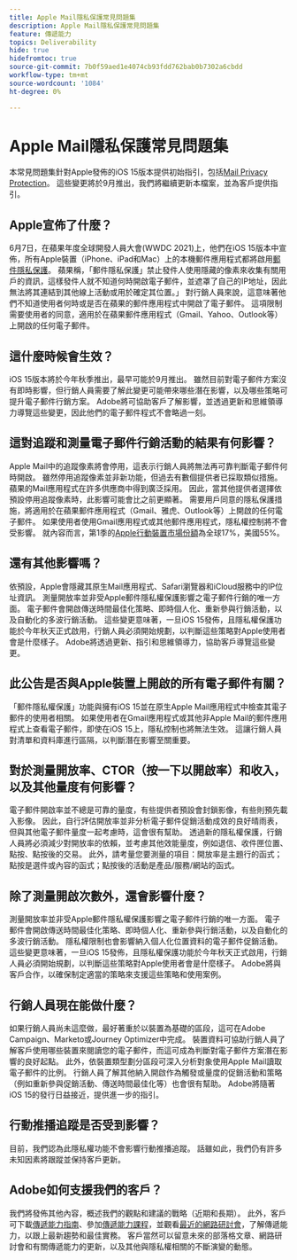 ```yaml
---
title: Apple Mail隱私保護常見問題集
description: Apple Mail隱私保護常見問題集
feature: 傳遞能力
topics: Deliverability
hide: true
hidefromtoc: true
source-git-commit: 7b0f59aed1e4074cb93fdd762bab0b7302a6cbdd
workflow-type: tm+mt
source-wordcount: '1084'
ht-degree: 0%

---
```


# Apple Mail隱私保護常見問題集

本常見問題集針對Apple發佈的iOS 15版本提供初始指引，包括[Mail Privacy Protection](https://www.apple.com/newsroom/2021/06/apple-advances-its-privacy-leadership-with-ios-15-ipados-15-macos-monterey-and-watchos-8/)。 這些變更將於9月推出，我們將繼續更新本檔案，並為客戶提供指引。

## Apple宣佈了什麼？

6月7日，在蘋果年度全球開發人員大會(WWDC 2021)上，他們在iOS 15版本中宣佈，所有Apple裝置（iPhone、iPad和Mac）上的本機郵件應用程式都將啟用[郵件隱私保護](https://www.apple.com/newsroom/2021/06/apple-advances-its-privacy-leadership-with-ios-15-ipados-15-macos-monterey-and-watchos-8/)。 蘋果稱，「郵件隱私保護」禁止發件人使用隱藏的像素來收集有關用戶的資訊，這樣發件人就不知道何時開啟電子郵件，並遮罩了自己的IP地址，因此無法將其連結到其他線上活動或用於確定其位置。」 對行銷人員來說，這意味著他們不知道使用者何時或是否在蘋果的郵件應用程式中開啟了電子郵件。 這項限制需要使用者的同意，適用於在蘋果郵件應用程式（Gmail、Yahoo、Outlook等）上開啟的任何電子郵件。

## 這什麼時候會生效？

iOS 15版本將於今年秋季推出，最早可能於9月推出。 雖然目前對電子郵件方案沒有即時影響，但行銷人員需要了解此變更可能帶來哪些潛在影響，以及哪些策略可提升電子郵件行銷方案。 Adobe將可協助客戶了解影響，並透過更新和思維領導力導覽這些變更，因此他們的電子郵件程式不會略過一刻。

## 這對追蹤和測量電子郵件行銷活動的結果有何影響？

Apple Mail中的追蹤像素將會停用，這表示行銷人員將無法再可靠判斷電子郵件何時開啟。 雖然停用追蹤像素並非新功能，但過去有數個提供者已採取類似措施。 蘋果的Mail應用程式在許多供應商中得到廣泛採用。 因此，當其他提供者選擇依預設停用追蹤像素時，此影響可能會比之前更顯著。 需要用戶同意的隱私保護措施，將適用於在蘋果郵件應用程式（Gmail、雅虎、Outlook等）上開啟的任何電子郵件。 如果使用者使用Gmail應用程式或其他郵件應用程式，隱私權控制將不會受影響。 就內容而言，第1季的[Apple行動裝置市場份額](https://www.counterpointresearch.com/global-smartphone-share/)為全球17%，美國55%。

## 還有其他影響嗎？

依預設，Apple會隱藏其原生Mail應用程式、Safari瀏覽器和iCloud服務中的IP位址資訊。 測量開放率並非受Apple郵件隱私權保護影響之電子郵件行銷的唯一方面。 電子郵件會開啟傳送時間最佳化策略、即時個人化、重新參與行銷活動，以及自動化的多波行銷活動。 這些變更意味著，一旦iOS 15發佈，且隱私權保護功能於今年秋天正式啟用，行銷人員必須開始規劃，以判斷這些策略對Apple使用者會是什麼樣子。 Adobe將透過更新、指引和思維領導力，協助客戶導覽這些變更。

## 此公告是否與Apple裝置上開啟的所有電子郵件有關？

「郵件隱私權保護」功能與擁有iOS 15並在原生Apple Mail應用程式中檢查其電子郵件的使用者相關。 如果使用者在Gmail應用程式或其他非Apple Mail的郵件應用程式上查看電子郵件，即使在iOS 15上，隱私控制也將無法生效。 這讓行銷人員對清單和資料庫進行區隔，以判斷潛在影響至關重要。

## 對於測量開放率、CTOR（按一下以開啟率）和收入，以及其他量度有何影響？

電子郵件開啟率並不總是可靠的量度，有些提供者預設會封鎖影像，有些則預先載入影像。 因此，自行評估開放率並非分析電子郵件促銷活動成效的良好晴雨表，但與其他電子郵件量度一起考慮時，這會很有幫助。 透過新的隱私權保護，行銷人員將必須減少對開放率的依賴，並考慮其他效能量度，例如退信、收件匣位置、點按、點按後的交易。 此外，請考量您要測量的項目：開放率是主題行的函式；點按是選件或內容的函式；點按後的活動是產品/服務/網站的函式。

## 除了測量開啟次數外，還會影響什麼？

測量開放率並非受Apple郵件隱私權保護影響之電子郵件行銷的唯一方面。 電子郵件會開啟傳送時間最佳化策略、即時個人化、重新參與行銷活動，以及自動化的多波行銷活動。 隱私權限制也會影響納入個人化位置資料的電子郵件促銷活動。 這些變更意味著，一旦iOS 15發佈，且隱私權保護功能於今年秋天正式啟用，行銷人員必須開始規劃，以判斷這些策略對Apple使用者會是什麼樣子。 Adobe將與客戶合作，以確保制定適當的策略來支援這些策略和使用案例。

## 行銷人員現在能做什麼？

如果行銷人員尚未這麼做，最好著重於以裝置為基礎的區段，這可在Adobe Campaign、Marketo或Journey Optimizer中完成。 裝置資料可協助行銷人員了解客戶使用哪些裝置來閱讀您的電子郵件，而這可成為判斷對電子郵件方案潛在影響的良好起點。 此外，依裝置類型劃分區段可深入分析對象使用Apple Mail讀取電子郵件的比例。 行銷人員了解其他納入開啟作為觸發或量度的促銷活動和策略（例如重新參與促銷活動、傳送時間最佳化等）也會很有幫助。 Adobe將隨著iOS 15的發行日益接近，提供進一步的指引。

## 行動推播追蹤是否受到影響？

目前，我們認為此隱私權功能不會影響行動推播追蹤。 話雖如此，我們仍有許多未知因素將跟蹤並保持客戶更新。

## Adobe如何支援我們的客戶？

我們將發佈其他內容，概述我們的觀點和建議的戰略（近期和長期）。 此外，客戶可下載[傳遞能力指南](../introduction.md)、參加[傳遞能力課程](http://bit.ly/Deliverability-Course)，並觀看[最近的網路研討會](https://primetime.bluejeans.com/a2m/events/playback/29edda30-a9b8-4e4b-a460-e829c02c912a)，了解傳遞能力，以跟上最新趨勢和最佳實務。 客戶當然可以留意未來的部落格文章、網路研討會和有關傳遞能力的更新，以及其他與隱私權相關的不斷演變的動態。
